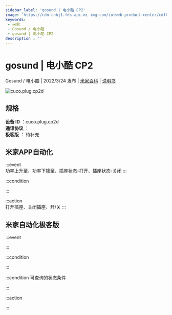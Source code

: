 ```yaml
---
sidebar_label: 'gosund | 电小酷 CP2'
image: 'https://cdn.cnbj1.fds.api.mi-img.com/iotweb-product-center/cdf679183b0a9b28d1ec54b1f4d49b47_1639560586663.png?GalaxyAccessKeyId=AKVGLQWBOVIRQ3XLEW&Expires=9223372036854775807&Signature=/hIHOFgeLABr+A/oQN1FlCYkl1M='
keywords: 
 - 米家
 - Gosund / 电小酷
 - gosund | 电小酷 CP2
description : ''
---
```

# gosund | 电小酷 CP2

Gosund / 电小酷 | 2022/3/24 发布 | [米家百科](https://home.mi.com/webapp/content/baike/product/index.html?model=cuco.plug.cp2d) | [说明书](https://home.mi.com/views/introduction.html?model=cuco.plug.cp2d&region=cn)

![cuco.plug.cp2d](https://cdn.cnbj1.fds.api.mi-img.com/iotweb-product-center/cdf679183b0a9b28d1ec54b1f4d49b47_1639560586663.png?GalaxyAccessKeyId=AKVGLQWBOVIRQ3XLEW&Expires=9223372036854775807&Signature=/hIHOFgeLABr+A/oQN1FlCYkl1M=)

## 规格  
> 
**设备 ID** ：cuco.plug.cp2d  
**通讯协议** ：  
**极客版**  ： 待补充 


## 米家APP自动化  

:::event  
功率上升至、功率下降至、插座状态-打开、插座状态-关闭
:::

:::condition  

:::

:::action   
打开插座、关闭插座、开/关
:::

## 米家自动化极客版  

:::event  

:::

:::condition  

:::

:::condition 可查询的状态条件  

:::

:::action  

:::

        

